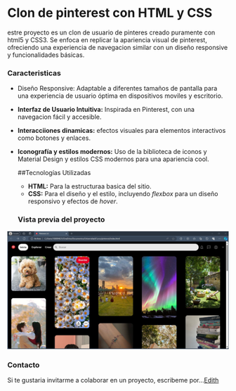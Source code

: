 # Clon de pinterest con HTML y CSS
estre proyecto es un clon de usuario de pinteres creado puramente con html5 y CSS3.
Se enfoca en replicar la apariencia visual de pinterest, ofreciendo una experiencia de navegacion similar con un diseño responsive y funcionalidades básicas.

### Caracteristicas
* Diseño Responsive: Adaptable a diferentes tamaños de pantalla para una experiencia de usuario óptima en dispositivos moviles y escritorio.

* **Interfaz de Usuario Intuitiva:** Inspirada en Pinterest, con una navegacion fácil y accesible.
* **Interacciiones dinamicas:** efectos visuales para elementos interactivos como botones y enlaces.
* **Iconografía y estilos modernos:** Uso de la biblioteca de  iconos y Material Design y estilos CSS modernos para una apariencia cool.

  ##Tecnologías Utilizadas
  + **HTML:** Para la estructuraa basica del sitio.
  + **CSS:** Para el diseño y el estilo, incluyendo _flexbox_ para un diseño responsivo y efectos de _hover_.


  ### Vista previa del proyecto
 ![Demo](/imagenes/pinterest.jpg)

  ### Contacto
  Si te gustaria invitarme a colaborar en un proyecto, escribeme por...[Edith](https://www.facebook.com/edith.m25)

